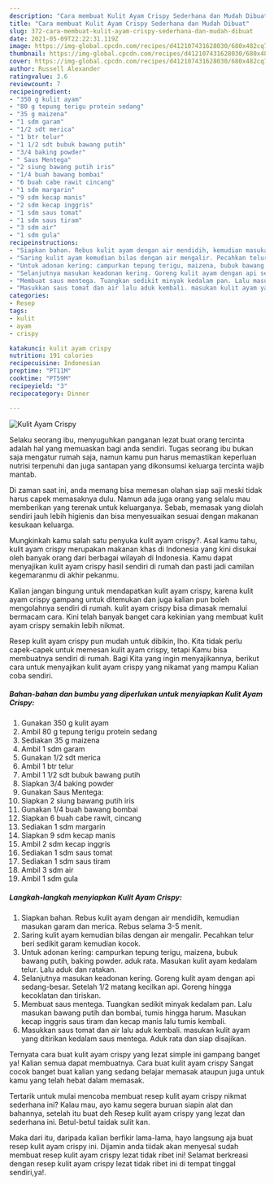 ```yaml
---
description: "Cara membuat Kulit Ayam Crispy Sederhana dan Mudah Dibuat"
title: "Cara membuat Kulit Ayam Crispy Sederhana dan Mudah Dibuat"
slug: 372-cara-membuat-kulit-ayam-crispy-sederhana-dan-mudah-dibuat
date: 2021-05-09T22:22:31.119Z
image: https://img-global.cpcdn.com/recipes/d412107431628030/680x482cq70/kulit-ayam-crispy-foto-resep-utama.jpg
thumbnail: https://img-global.cpcdn.com/recipes/d412107431628030/680x482cq70/kulit-ayam-crispy-foto-resep-utama.jpg
cover: https://img-global.cpcdn.com/recipes/d412107431628030/680x482cq70/kulit-ayam-crispy-foto-resep-utama.jpg
author: Russell Alexander
ratingvalue: 3.6
reviewcount: 7
recipeingredient:
- "350 g kulit ayam"
- "80 g tepung terigu protein sedang"
- "35 g maizena"
- "1 sdm garam"
- "1/2 sdt merica"
- "1 btr telur"
- "1 1/2 sdt bubuk bawang putih"
- "3/4 baking powder"
- " Saus Mentega"
- "2 siung bawang putih iris"
- "1/4 buah bawang bombai"
- "6 buah cabe rawit cincang"
- "1 sdm margarin"
- "9 sdm kecap manis"
- "2 sdm kecap inggris"
- "1 sdm saus tomat"
- "1 sdm saus tiram"
- "3 sdm air"
- "1 sdm gula"
recipeinstructions:
- "Siapkan bahan. Rebus kulit ayam dengan air mendidih, kemudian masukan garam dan merica. Rebus selama 3-5 menit."
- "Saring kulit ayam kemudian bilas dengan air mengalir. Pecahkan telur beri sedikit garam kemudian kocok."
- "Untuk adonan kering: campurkan tepung terigu, maizena, bubuk bawang putih, baking powder. aduk rata. Masukan kulit ayam kedalam telur. Lalu aduk dan ratakan."
- "Selanjutnya masukan keadonan kering. Goreng kulit ayam dengan api sedang-besar. Setelah 1/2 matang kecilkan api. Goreng hingga kecoklatan dan tiriskan."
- "Membuat saus mentega. Tuangkan sedikit minyak kedalam pan. Lalu masukan bawang putih dan bombai, tumis hingga harum. Masukan kecap inggris saus tiram dan kecap manis lalu tumis kembali."
- "Masukkan saus tomat dan air lalu aduk kembali. masukan kulit ayam yang ditirikan kedalam saus mentega. Aduk rata dan siap disajikan."
categories:
- Resep
tags:
- kulit
- ayam
- crispy

katakunci: kulit ayam crispy 
nutrition: 191 calories
recipecuisine: Indonesian
preptime: "PT11M"
cooktime: "PT59M"
recipeyield: "3"
recipecategory: Dinner

---
```



![Kulit Ayam Crispy](https://img-global.cpcdn.com/recipes/d412107431628030/680x482cq70/kulit-ayam-crispy-foto-resep-utama.jpg)

Selaku seorang ibu, menyuguhkan panganan lezat buat orang tercinta adalah hal yang memuaskan bagi anda sendiri. Tugas seorang ibu bukan saja mengatur rumah saja, namun kamu pun harus memastikan keperluan nutrisi terpenuhi dan juga santapan yang dikonsumsi keluarga tercinta wajib mantab.

Di zaman  saat ini, anda memang bisa memesan olahan siap saji meski tidak harus capek memasaknya dulu. Namun ada juga orang yang selalu mau memberikan yang terenak untuk keluarganya. Sebab, memasak yang diolah sendiri jauh lebih higienis dan bisa menyesuaikan sesuai dengan makanan kesukaan keluarga. 



Mungkinkah kamu salah satu penyuka kulit ayam crispy?. Asal kamu tahu, kulit ayam crispy merupakan makanan khas di Indonesia yang kini disukai oleh banyak orang dari berbagai wilayah di Indonesia. Kamu dapat menyajikan kulit ayam crispy hasil sendiri di rumah dan pasti jadi camilan kegemaranmu di akhir pekanmu.

Kalian jangan bingung untuk mendapatkan kulit ayam crispy, karena kulit ayam crispy gampang untuk ditemukan dan juga kalian pun boleh mengolahnya sendiri di rumah. kulit ayam crispy bisa dimasak memalui bermacam cara. Kini telah banyak banget cara kekinian yang membuat kulit ayam crispy semakin lebih nikmat.

Resep kulit ayam crispy pun mudah untuk dibikin, lho. Kita tidak perlu capek-capek untuk memesan kulit ayam crispy, tetapi Kamu bisa membuatnya sendiri di rumah. Bagi Kita yang ingin menyajikannya, berikut cara untuk menyajikan kulit ayam crispy yang nikamat yang mampu Kalian coba sendiri.

<!--inarticleads1-->

##### Bahan-bahan dan bumbu yang diperlukan untuk menyiapkan Kulit Ayam Crispy:

1. Gunakan 350 g kulit ayam
1. Ambil 80 g tepung terigu protein sedang
1. Sediakan 35 g maizena
1. Ambil 1 sdm garam
1. Gunakan 1/2 sdt merica
1. Ambil 1 btr telur
1. Ambil 1 1/2 sdt bubuk bawang putih
1. Siapkan 3/4 baking powder
1. Gunakan  Saus Mentega:
1. Siapkan 2 siung bawang putih iris
1. Gunakan 1/4 buah bawang bombai
1. Siapkan 6 buah cabe rawit, cincang
1. Sediakan 1 sdm margarin
1. Siapkan 9 sdm kecap manis
1. Ambil 2 sdm kecap inggris
1. Sediakan 1 sdm saus tomat
1. Sediakan 1 sdm saus tiram
1. Ambil 3 sdm air
1. Ambil 1 sdm gula




<!--inarticleads2-->

##### Langkah-langkah menyiapkan Kulit Ayam Crispy:

1. Siapkan bahan. Rebus kulit ayam dengan air mendidih, kemudian masukan garam dan merica. Rebus selama 3-5 menit.
1. Saring kulit ayam kemudian bilas dengan air mengalir. Pecahkan telur beri sedikit garam kemudian kocok.
1. Untuk adonan kering: campurkan tepung terigu, maizena, bubuk bawang putih, baking powder. aduk rata. Masukan kulit ayam kedalam telur. Lalu aduk dan ratakan.
1. Selanjutnya masukan keadonan kering. Goreng kulit ayam dengan api sedang-besar. Setelah 1/2 matang kecilkan api. Goreng hingga kecoklatan dan tiriskan.
1. Membuat saus mentega. Tuangkan sedikit minyak kedalam pan. Lalu masukan bawang putih dan bombai, tumis hingga harum. Masukan kecap inggris saus tiram dan kecap manis lalu tumis kembali.
1. Masukkan saus tomat dan air lalu aduk kembali. masukan kulit ayam yang ditirikan kedalam saus mentega. Aduk rata dan siap disajikan.




Ternyata cara buat kulit ayam crispy yang lezat simple ini gampang banget ya! Kalian semua dapat membuatnya. Cara buat kulit ayam crispy Sangat cocok banget buat kalian yang sedang belajar memasak ataupun juga untuk kamu yang telah hebat dalam memasak.

Tertarik untuk mulai mencoba membuat resep kulit ayam crispy nikmat sederhana ini? Kalau mau, ayo kamu segera buruan siapin alat dan bahannya, setelah itu buat deh Resep kulit ayam crispy yang lezat dan sederhana ini. Betul-betul taidak sulit kan. 

Maka dari itu, daripada kalian berfikir lama-lama, hayo langsung aja buat resep kulit ayam crispy ini. Dijamin anda tiidak akan menyesal sudah membuat resep kulit ayam crispy lezat tidak ribet ini! Selamat berkreasi dengan resep kulit ayam crispy lezat tidak ribet ini di tempat tinggal sendiri,ya!.

